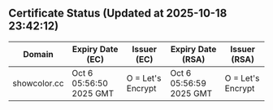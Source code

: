 ## Certificate Status (Updated at 2025-10-18 23:42:12)
| Domain | Expiry Date (EC) | Issuer (EC) | Expiry Date (RSA) | Issuer (RSA) |
|--------|------------------|-------------|-------------------|--------------|
| showcolor.cc | Oct  6 05:56:50 2025 GMT |  O = Let's Encrypt | Oct  6 05:56:59 2025 GMT |  O = Let's Encrypt |
